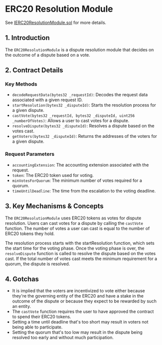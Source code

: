 # ERC20 Resolution Module

See [IERC20ResolutionModule.sol](/solidity/interfaces/modules/resolution/IERC20ResolutionModule.sol/interface.IERC20ResolutionModule.md) for more details.

## 1. Introduction

The `ERC20ResolutionModule` is a dispute resolution module that decides on the outcome of a dispute based on a vote.

## 2. Contract Details

### Key Methods

- `decodeRequestData(bytes32 _requestId)`: Decodes the request data associated with a given request ID.
- `startResolution(bytes32 _disputeId)`: Starts the resolution process for a given dispute.
- `castVote(bytes32 _requestId, bytes32 _disputeId, uint256 _numberOfVotes)`: Allows a user to cast votes for a dispute.
- `resolveDispute(bytes32 _disputeId)`: Resolves a dispute based on the votes cast.
- `getVoters(bytes32 _disputeId)`: Returns the addresses of the voters for a given dispute.

### Request Parameters

- `accountingExtension`: The accounting extension associated with the request.
- `token`: The ERC20 token used for voting.
- `minVotesForQuorum`: The minimum number of votes required for a quorum.
- `timeUntilDeadline`: The time from the escalation to the voting deadline.

## 3. Key Mechanisms & Concepts

The `ERC20ResolutionModule` uses ERC20 tokens as votes for dispute resolution. Users can cast votes for a dispute by calling the `castVote` function. The number of votes a user can cast is equal to the number of ERC20 tokens they hold.

The resolution process starts with the startResolution function, which sets the start time for the voting phase. Once the voting phase is over, the `resolveDispute` function is called to resolve the dispute based on the votes cast. If the total number of votes cast meets the minimum requirement for a quorum, the dispute is resolved.

## 4. Gotchas

- It is implied that the voters are incentivized to vote either because they're the governing entity of the ERC20 and have a stake in the outcome of the dispute or because they expect to be rewarded by such an entity.
- The `castVote` function requires the user to have approved the contract to spend their ERC20 tokens.
- Setting a time until deadline that's too short may result in voters not being able to participate.
- Setting the quorum that's too low may result in the dispute being resolved too early and without much participation.
